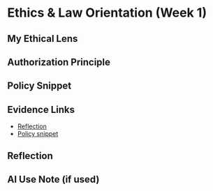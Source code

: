 # Ethics & Law Orientation (Week 1)

## My Ethical Lens
<!-- 3–4 sentences -->

## Authorization Principle
<!-- 2–3 sentences: one-sentence definition + concrete campus example -->

## Policy Snippet
<!-- paste your AUP/Authorization paragraph -->

## Evidence Links
- [Reflection](./Weekly%20Reflection%20—%20Week%201.pdf)
- [Policy snippet](./AUP_Authorization%20Snippet.pdf)
<!-- add any diagrams -->

## Reflection
<!-- 3–4 sentences: what you'd refine next; stakeholder impacts -->

## AI Use Note (if used)
<!-- tool, prompt(s), and edits you made -->
